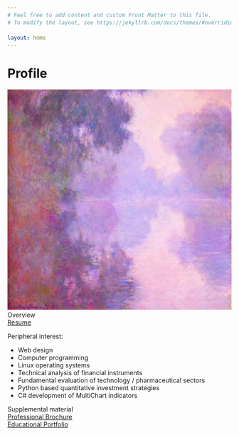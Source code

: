 ```yaml
---
# Feel free to add content and custom Front Matter to this file.
# To modify the layout, see https://jekyllrb.com/docs/themes/#overriding-theme-defaults

layout: home
---
```


<h1 class="post-title">Profile</h1>

<img src="/image/ClaudeMonet.RiverSeine.jpg" alt="monet">

<br>
Overview
<br>
<a href="/link/resume.pdf">Resume</a>

Peripheral interest:
<ul>
  <li>Web design</li>
  <li>Computer programming</li>
  <li>Linux operating systems</li>
  <li>Technical analysis of financial instruments</li>
  <li>Fundamental evaluation of technology / pharmaceutical sectors</li>
  <li>Python based quantitative investment strategies</li>
  <li>C# development of MultiChart indicators</li>
</ul>

Supplemental material
<br>
<a href="/link/brochure.pdf">Professional Brochure</a>
<br>
<a href="/link/portfolio.pdf">Educational Portfolio</a>
